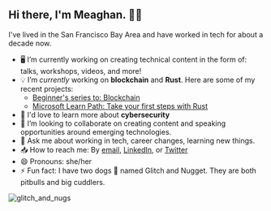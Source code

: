 ## Hi there, I'm Meaghan. 👋🏾

I've lived in the San Francisco Bay Area and have worked in tech for about a decade now.

- 🖥 I’m currently working on creating technical content in the form of: talks, workshops, videos, and more!
- 💡 I’m _currently_ working on **blockchain** and **Rust**. Here are some of my recent projects:
  - [Beginner's series to: Blockchain](https://channel9.msdn.com/Series/Beginners-Series-to-Blockchain)
  - [Microsoft Learn Path: Take your first steps with Rust](https://docs.microsoft.com/learn/paths/rust-first-steps/)
- 📖 I'd love to learn more about **cybersecurity** 
- 🍐 I’m looking to collaborate on creating content and speaking opportunities around emerging technologies.
- 💬 Ask me about working in tech, career changes, learning new things.
- 📥 How to reach me: By [email](molewis@microsoft.com), [LinkedIn](https://www.linkedin.com/in/meaghan-lewis/), or [Twitter](https://twitter.com/iammeaghanlewis)
- 😄 Pronouns: she/her
- ⚡ Fun fact: I have two dogs 🐶 named Glitch and Nugget. They are both pitbulls and big cuddlers.

![glitch_and_nugs](https://user-images.githubusercontent.com/10103121/110552724-adb6af00-80ec-11eb-888b-f62f0dc3ab84.jpg)
